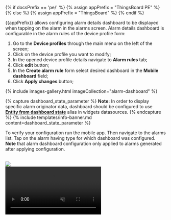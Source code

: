 {% if docsPrefix == 'pe/' %}
{% assign appPrefix = "ThingsBoard PE" %}
{% else %}
{% assign appPrefix = "ThingsBoard" %}
{% endif %}

{{appPrefix}} allows configuring alarm details dashboard to be displayed when tapping on the alarm in the alarms screen.
Alarm details dashboard is configurable in the alarm rules of the device profile form:

1. Go to the **Device profiles** through the main menu on the left of the screen;
2. Click on the device profile you want to modify;
3. In the opened device profile details navigate to **Alarm rules** tab;
4. Click **edit** button;
5. In the **Create alarm rule** form select desired dashboard in the **Mobile dashboard** field;
6. Click **Apply changes** button;

{% include images-gallery.html imageCollection="alarm-dashboard" %}

{% capture dashboard_state_parameter %}
**Note:** In order to display specific alarm originator data, dashboard should be configured to use [**Entity from dashboard state**](/docs/{{docsPrefix}}user-guide/ui/aliases/#entity-from-dashboard-state) alias in widgets datasources.
{% endcapture %}
{% include templates/info-banner.md content=dashboard_state_parameter %}

To verify your configuration run the mobile app. Then navigate to the alarms list. Tap on the alarm having type for which dashboard was configured.
**Note** that alarm dashboard configuration only applied to alarms generated after applying configuration.

<br>

<div style="display: flex;">
    <div class="mobile-frame ios">
        <div class="frame-image">
            <img src="/images/mobile/{{docsPrefix}}alarm-dashboard-frame.png">
        </div>
        <div class="frame-video">
            <video autoplay loop preload="auto" muted playsinline>
                 <source src="https://s3-us-west-1.amazonaws.com/tb-videos/mobile/{{docsPrefix}}alarm-dashboard.mp4" type="video/mp4">
                 <source src="https://s3-us-west-1.amazonaws.com/tb-videos/mobile/{{docsPrefix}}alarm-dashboard.webm" type="video/webm">
            </video>
        </div>
    </div>
</div>
